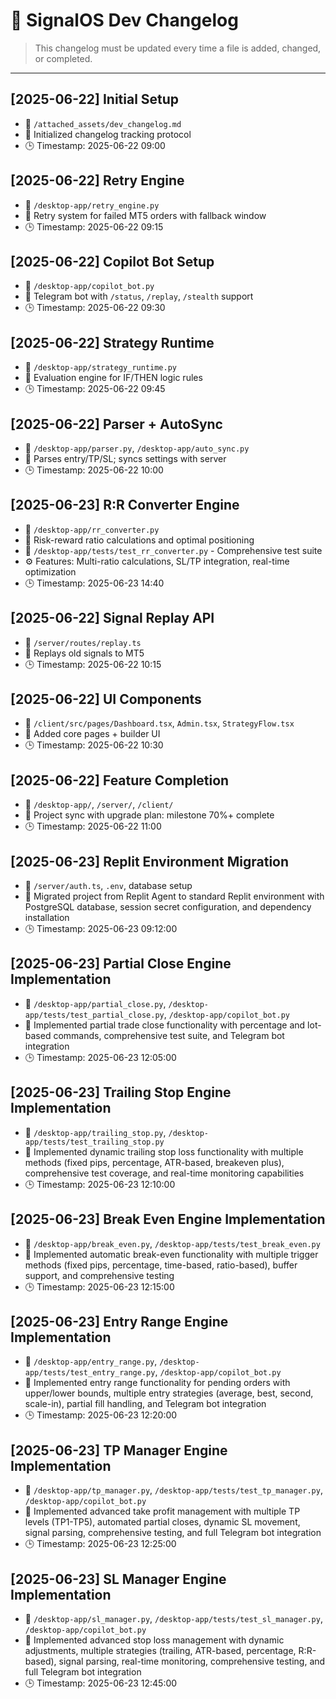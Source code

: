 # 📘 SignalOS Dev Changelog
> This changelog must be updated every time a file is added, changed, or completed.

---

## [2025-06-22] Initial Setup
- 📂 `/attached_assets/dev_changelog.md`
- 🧠 Initialized changelog tracking protocol
- 🕒 Timestamp: 2025-06-22 09:00

## [2025-06-22] Retry Engine
- 📂 `/desktop-app/retry_engine.py`
- 🧠 Retry system for failed MT5 orders with fallback window
- 🕒 Timestamp: 2025-06-22 09:15

## [2025-06-22] Copilot Bot Setup
- 📂 `/desktop-app/copilot_bot.py`
- 🧠 Telegram bot with `/status`, `/replay`, `/stealth` support
- 🕒 Timestamp: 2025-06-22 09:30

## [2025-06-22] Strategy Runtime
- 📂 `/desktop-app/strategy_runtime.py`
- 🧠 Evaluation engine for IF/THEN logic rules
- 🕒 Timestamp: 2025-06-22 09:45

## [2025-06-22] Parser + AutoSync
- 📂 `/desktop-app/parser.py`, `/desktop-app/auto_sync.py`
- 🧠 Parses entry/TP/SL; syncs settings with server
- 🕒 Timestamp: 2025-06-22 10:00

## [2025-06-23] R:R Converter Engine
- 📂 `/desktop-app/rr_converter.py`
- 🧠 Risk-reward ratio calculations and optimal positioning
- 🧪 `/desktop-app/tests/test_rr_converter.py` - Comprehensive test suite
- ⚙️ Features: Multi-ratio calculations, SL/TP integration, real-time optimization
- 🕒 Timestamp: 2025-06-23 14:40

## [2025-06-22] Signal Replay API
- 📂 `/server/routes/replay.ts`
- 🧠 Replays old signals to MT5
- 🕒 Timestamp: 2025-06-22 10:15

## [2025-06-22] UI Components
- 📂 `/client/src/pages/Dashboard.tsx`, `Admin.tsx`, `StrategyFlow.tsx`
- 🧠 Added core pages + builder UI
- 🕒 Timestamp: 2025-06-22 10:30

## [2025-06-22] Feature Completion
- 📂 `/desktop-app/`, `/server/`, `/client/`
- 🧠 Project sync with upgrade plan: milestone 70%+ complete
- 🕒 Timestamp: 2025-06-22 11:00

## [2025-06-23] Replit Environment Migration
- 📂 `/server/auth.ts`, `.env`, database setup
- 🧠 Migrated project from Replit Agent to standard Replit environment with PostgreSQL database, session secret configuration, and dependency installation
- 🕒 Timestamp: 2025-06-23 09:12:00

## [2025-06-23] Partial Close Engine Implementation
- 📂 `/desktop-app/partial_close.py`, `/desktop-app/tests/test_partial_close.py`, `/desktop-app/copilot_bot.py`
- 🧠 Implemented partial trade close functionality with percentage and lot-based commands, comprehensive test suite, and Telegram bot integration
- 🕒 Timestamp: 2025-06-23 12:05:00

## [2025-06-23] Trailing Stop Engine Implementation
- 📂 `/desktop-app/trailing_stop.py`, `/desktop-app/tests/test_trailing_stop.py`
- 🧠 Implemented dynamic trailing stop loss functionality with multiple methods (fixed pips, percentage, ATR-based, breakeven plus), comprehensive test coverage, and real-time monitoring capabilities
- 🕒 Timestamp: 2025-06-23 12:10:00

## [2025-06-23] Break Even Engine Implementation
- 📂 `/desktop-app/break_even.py`, `/desktop-app/tests/test_break_even.py`
- 🧠 Implemented automatic break-even functionality with multiple trigger methods (fixed pips, percentage, time-based, ratio-based), buffer support, and comprehensive testing
- 🕒 Timestamp: 2025-06-23 12:15:00

## [2025-06-23] Entry Range Engine Implementation
- 📂 `/desktop-app/entry_range.py`, `/desktop-app/tests/test_entry_range.py`, `/desktop-app/copilot_bot.py`
- 🧠 Implemented entry range functionality for pending orders with upper/lower bounds, multiple entry strategies (average, best, second, scale-in), partial fill handling, and Telegram bot integration
- 🕒 Timestamp: 2025-06-23 12:20:00

## [2025-06-23] TP Manager Engine Implementation
- 📂 `/desktop-app/tp_manager.py`, `/desktop-app/tests/test_tp_manager.py`, `/desktop-app/copilot_bot.py`
- 🧠 Implemented advanced take profit management with multiple TP levels (TP1-TP5), automated partial closes, dynamic SL movement, signal parsing, comprehensive testing, and full Telegram bot integration
- 🕒 Timestamp: 2025-06-23 12:25:00

## [2025-06-23] SL Manager Engine Implementation
- 📂 `/desktop-app/sl_manager.py`, `/desktop-app/tests/test_sl_manager.py`, `/desktop-app/copilot_bot.py`
- 🧠 Implemented advanced stop loss management with dynamic adjustments, multiple strategies (trailing, ATR-based, percentage, R:R-based), signal parsing, real-time monitoring, comprehensive testing, and full Telegram bot integration
- 🕒 Timestamp: 2025-06-23 12:45:00

